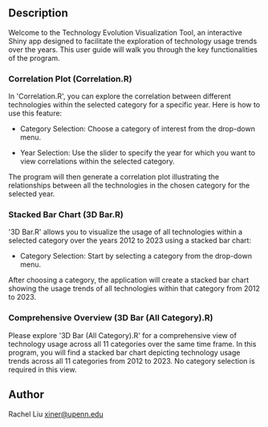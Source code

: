 ## Description

Welcome to the Technology Evolution Visualization Tool, an interactive Shiny app designed to facilitate the exploration of technology usage trends over the years. This user guide will walk you through the key functionalities of the program.

### Correlation Plot (Correlation.R)

In 'Correlation.R', you can explore the correlation between different technologies within the selected category for a specific year. Here is how to use this feature:

* Category Selection: Choose a category of interest from the drop-down menu.

* Year Selection: Use the slider to specify the year for which you want to view correlations within the selected category.

The program will then generate a correlation plot illustrating the relationships between all the technologies in the chosen category for the selected year.

### Stacked Bar Chart (3D Bar.R)

'3D Bar.R' allows you to visualize the usage of all technologies within a selected category over the years 2012 to 2023 using a stacked bar chart:

* Category Selection: Start by selecting a category from the drop-down menu.

After choosing a category, the application will create a stacked bar chart showing the usage trends of all technologies within that category from 2012 to 2023.

### Comprehensive Overview (3D Bar (All Category).R)

Please explore '3D Bar (All Category).R' for a comprehensive view of technology usage across all 11 categories over the same time frame. In this program, you will find a stacked bar chart depicting technology usage trends across all 11 categories from 2012 to 2023. No category selection is required in this view.

## Author

Rachel Liu
xiner@upenn.edu



